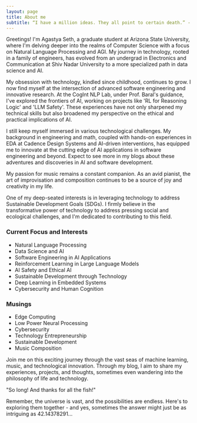 ```yaml
---
layout: page
title: About me
subtitle: “I have a million ideas. They all point to certain death.” - Marvin
---
```


Greetings! I'm Agastya Seth, a graduate student at Arizona State University, where I'm delving deeper into the realms of Computer Science with a focus on Natural Language Processing and AGI. My journey in technology, rooted in a family of engineers, has evolved from an undergrad in Electronics and Communication at Shiv Nadar University to a more specialized path in data science and AI.

My obsession with technology, kindled since childhood, continues to grow. I now find myself at the intersection of advanced software engineering and innovative research. At the CogInt NLP Lab, under Prof. Baral's guidance, I've explored the frontiers of AI, working on projects like 'RL for Reasoning Logic' and 'LLM Safety'. These experiences have not only sharpened my technical skills but also broadened my perspective on the ethical and practical implications of AI.

I still keep myself immersed in various technological challenges. My background in engineering and math, coupled with hands-on experiences in EDA at Cadence Design Systems and AI-driven interventions, has equipped me to innovate at the cutting edge of AI applications in software engineering and beyond. Expect to see more in my blogs about these adventures and discoveries in AI and software development.

My passion for music remains a constant companion. As an avid pianist, the art of improvisation and composition continues to be a source of joy and creativity in my life.

One of my deep-seated interests is in leveraging technology to address Sustainable Development Goals (SDGs). I firmly believe in the transformative power of technology to address pressing social and ecological challenges, and I'm dedicated to contributing to this field.

### Current Focus and Interests
- Natural Language Processing
- Data Science and AI
- Software Engineering in AI Applications
- Reinforcement Learning in Large Language Models
- AI Safety and Ethical AI
- Sustainable Development through Technology
- Deep Learning in Embedded Systems
- Cybersecurity and Human Cognition


### Musings
- Edge Computing
- Low Power Neural Processing
- Cybersecurity
- Technology Entrepreneurship
- Sustainable Development
- Music Composition

Join me on this exciting journey through the vast seas of machine learning, music, and technological innovation. Through my blog, I aim to share my experiences, projects, and thoughts, sometimes even wandering into the philosophy of life and technology.

"So long! And thanks for all the fish!"

Remember, the universe is vast, and the possibilities are endless. Here's to exploring them together - and yes, sometimes the answer might just be as intriguing as 42.14378291…


